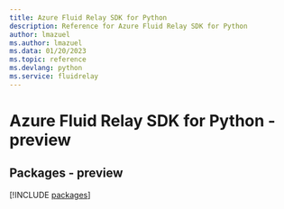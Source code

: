 ```yaml
---
title: Azure Fluid Relay SDK for Python
description: Reference for Azure Fluid Relay SDK for Python
author: lmazuel
ms.author: lmazuel
ms.data: 01/20/2023
ms.topic: reference
ms.devlang: python
ms.service: fluidrelay
---
```

# Azure Fluid Relay SDK for Python - preview
## Packages - preview
[!INCLUDE [packages](fluid-relay-index.md)]
